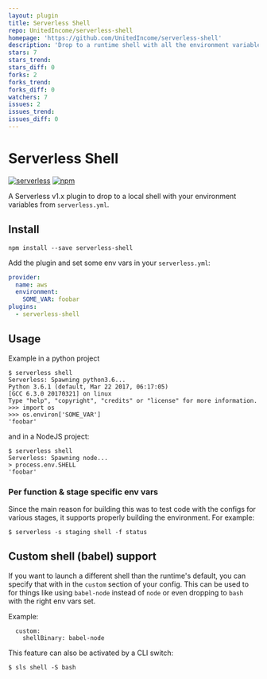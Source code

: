 ```yaml
---
layout: plugin
title: Serverless Shell
repo: UnitedIncome/serverless-shell
homepage: 'https://github.com/UnitedIncome/serverless-shell'
description: 'Drop to a runtime shell with all the environment variables set that you&#39;d have in lambda.'
stars: 7
stars_trend: 
stars_diff: 0
forks: 2
forks_trend: 
forks_diff: 0
watchers: 7
issues: 2
issues_trend: 
issues_diff: 0
---
```



# Serverless Shell

[![serverless](http://public.serverless.com/badges/v3.svg)](http://www.serverless.com)
[![npm](https://nodei.co/npm/serverless-shell.png?mini=true)](https://www.npmjs.com/package/serverless-shell)

A Serverless v1.x plugin to drop to a local shell with your environment
variables from `serverless.yml`.


## Install

```
npm install --save serverless-shell
```

Add the plugin and set some env vars in your `serverless.yml`:

```yaml
provider:
  name: aws
  environment:
    SOME_VAR: foobar
plugins:
  - serverless-shell
```

## Usage
Example in a python project
```
$ serverless shell
Serverless: Spawning python3.6...
Python 3.6.1 (default, Mar 22 2017, 06:17:05) 
[GCC 6.3.0 20170321] on linux
Type "help", "copyright", "credits" or "license" for more information.
>>> import os
>>> os.environ['SOME_VAR']
'foobar'
```
and in a NodeJS project:
```
$ serverless shell
Serverless: Spawning node...
> process.env.SHELL
'foobar'
```

### Per function & stage specific env vars
Since the main reason for building this was to test code with the configs for
various stages, it supports properly building the environment. For example:
```
$ serverless -s staging shell -f status
```

## Custom shell (babel) support
If you want to launch a different shell than the runtime's default, you can
specify that with in the `custom` section of your config. This can be used
to for things like using `babel-node` instead of `node` or even dropping to
`bash` with the right env vars set.

Example:
```
  custom:
    shellBinary: babel-node
```

This feature can also be activated by a CLI switch:
```
$ sls shell -S bash
```
